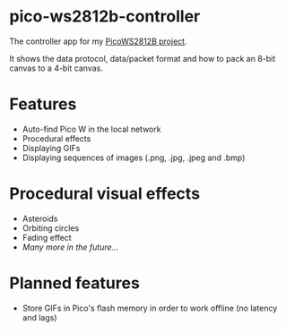 # pico-ws2812b-controller
The controller app for my [PicoWS2812B project](https://github.com/GameWin221/PicoWS2812B/tree/main).

It shows the data protocol, data/packet format and how to pack an 8-bit canvas to a 4-bit canvas.

# Features
- Auto-find Pico W in the local network
- Procedural effects
- Displaying GIFs
- Displaying sequences of images (.png, .jpg, .jpeg and .bmp)

# Procedural visual effects
- Asteroids
- Orbiting circles
- Fading effect
- *Many more in the future...*

# Planned features
- Store GIFs in Pico's flash memory in order to work offline (no latency and lags)